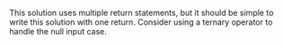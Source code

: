 This solution uses multiple return statements, but it should be simple to write
this solution with one return. Consider using a ternary operator to handle the
null input case.